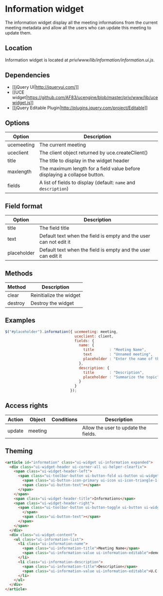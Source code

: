 # Information widget

The information widget display all the meeting informations from the
current meeting metadata and allow all the users who can update this
meeting to update them.

## Location

Information widget is located at *priv/www/lib/information/information.ui.js*.

## Dependencies

* [[jQuery UI|http://jqueryui.com/]]
* [[UCE widget|https://github.com/AF83/ucengine/blob/master/priv/www/lib/ucewidget.js]]
* [[jQuery Editable Plugin|http://plugins.jquery.com/project/Editable]]

## Options

Option         | Description
---------------|---------------------------------------------------------------
ucemeeting     | The current meeting
uceclient      | The client object returned by uce.createClient()
title          | The title to display in the widget header
maxlength      | The maximum length for a field value before displaying a collapse button.
fields         | A list of fields to display (default: `name` and `description`)

## Field format

Option         | Description
---------------|---------------------------------------------------------------
title          | The field title
text           | Default text when the field is empty and the user can not edit it
placeholder    | Default text when the field is empty and the user can edit it

## Methods

Method         | Description
---------------|---------------------------------------------------------------
clear          | Reinitialize the widget
destroy        | Destroy the widget

## Examples

```javascript
$("#placeholder").information({ ucemeeting: meeting,
                                uceclient: client,
                                fields: {
                                  name: {
                                    title       : "Meeting Name",
                                    text        : "Unnamed meeting",
                                    placeholder : "Enter the name of the meeting room"
                                  },
                                  description: {
                                    title       : "Description",
                                    placeholder : "Summarize the topic"
                                  }
                                }
                              });
```

## Access rights

Action  | Object        | Conditions    | Description
--------|---------------|---------------|-----------------------------------------------------------
update  | meeting       |               | Allow the user to update the fields.

## Theming
```html
<article id="information" class="ui-widget ui-information expanded">
  <div class="ui-widget-header ui-corner-all ui-helper-clearfix">
    <span class="ui-widget-header-left">
      <span class="ui-toolbar-button ui-button-fold ui-button ui-widget ui-state-default ui-corner-all ui-button-icon-only" role="button" aria-disabled="false" title="">
        <span class="ui-button-icon-primary ui-icon ui-icon-triangle-1-s"></span>
        <span class="ui-button-text"></span>
      </span>
    </span>
    <span class="ui-widget-header-title">Informations</span>
    <span class="ui-widget-header-right">
      <span class="ui-toolbar-button ui-button-toggle ui-button ui-widget ui-state-default ui-corner-all ui-button-icon-only" role="button" aria-disabled="false" title=""><span class="ui-button-icon-primary ui-icon ui-icon-circle-minus">
        </span>
        <span class="ui-button-text"></span>
      </span>
    </span>
  </div>
  <div class="ui-widget-content">
    <ul class="ui-information-list">
      <li class="ui-information-name">
        <span class="ui-information-title">Meeting Name</span>
        <span class="ui-information-value ui-information-editable">demo</span>
      </li>
      <li class="ui-information-description">
        <span class="ui-information-title">Description</span>
        <span class="ui-information-value ui-information-editable">U.C.Engine demo meetup</span>
      </li>
    </ul>
  </div>
</article>
```
